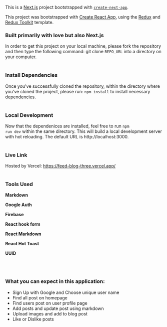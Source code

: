 This is a [Next.js](https://nextjs.org/) project bootstrapped with [`create-next-app`](https://github.com/vercel/next.js/tree/canary/packages/create-next-app).

This project was bootstrapped with [Create React App](https://github.com/facebook/create-react-app), using the [Redux](https://redux.js.org/) and [Redux Toolkit](https://redux-toolkit.js.org/) template.


### Built primarily with love but also Next.js
In order to get this project on your local machine, please fork the repository and then type the following command: git clone <code>REPO_URL</code> into a directory on your computer.
<br>
<br>


### Install Dependencies
Once you've successfully cloned the repository, within the directory where you've cloned the project, please run: <code>npm install</code> to install necessary dependencies.
<br>
<br>


### Local Development
Now that the dependenices are installed, feel free to run <code>npm run dev</code> within the same directory. This will build a local development server with hot reloading. The default URL is http://localhost:3000.
<br>
<br>


### Live Link
Hosted by Vercel: https://feed-blog-three.vercel.app/
<br>
<br>


### Tools Used

**Markdown**

**Google Auth**

**Firebase**

**React hook form**

**React Markdown**

**React Hot Toast**

**UUID**


<br>
<br>

### What you can expect in this application:

- Sign Up with Google and Choose unique user name
- Find all post on homepage
- Find users post on user profile page
- Add posts and update post using markdown
- Upload images and add to blog post
- Like or Dislike posts
